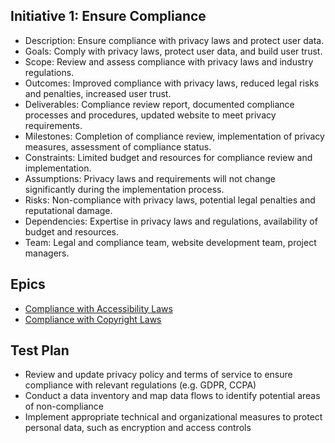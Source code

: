 ## Initiative 1: Ensure Compliance

* Description: Ensure compliance with privacy laws and protect user data.
* Goals: Comply with privacy laws, protect user data, and build user trust.
* Scope: Review and assess compliance with privacy laws and industry regulations.
* Outcomes: Improved compliance with privacy laws, reduced legal risks and penalties, increased user trust.
* Deliverables: Compliance review report, documented compliance processes and procedures, updated website to meet privacy requirements.
* Milestones: Completion of compliance review, implementation of privacy measures, assessment of compliance status.
* Constraints: Limited budget and resources for compliance review and implementation.
* Assumptions: Privacy laws and requirements will not change significantly during the implementation process.
* Risks: Non-compliance with privacy laws, potential legal penalties and reputational damage.
* Dependencies: Expertise in privacy laws and regulations, availability of budget and resources.
* Team: Legal and compliance team, website development team, project managers.

## Epics
* [Compliance with Accessibility Laws](epics/epic_1.1.md)
* [Compliance with Copyright Laws](epics/epic_1.2.md)

## Test Plan
* Review and update privacy policy and terms of service to ensure compliance with relevant regulations (e.g. GDPR, CCPA)
* Conduct a data inventory and map data flows to identify potential areas of non-compliance
* Implement appropriate technical and organizational measures to protect personal data, such as encryption and access controls
